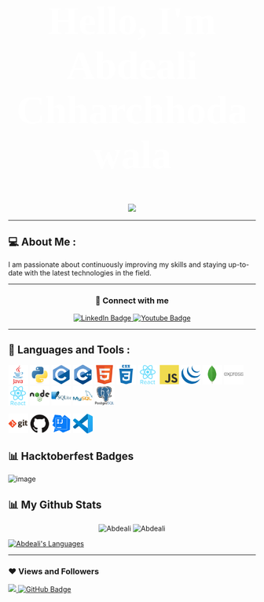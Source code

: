 <span align="center">
  <h1 align="center" style="color: white; padding-top: 50px;font-size:5rem;font-family:Fira-Code;font-weight:bold">
    Hello, I'm Abdeali Chharchhodawala
  </h1>
</span>

<div id="header" align="center">
  <img src="https://media.giphy.com/media/RbDKaczqWovIugyJmW/giphy.gif">
  <hr>

  <h2 align="left">💻 About Me :</h2>

  <p align="left">
    I am passionate about continuously improving my skills and staying up-to-date with the latest technologies in the field.
  </p>

 <hr>
 
  <!-- Connect with me -->
  <h3>🔗 Connect with me </h3>
  <div id="badges">
    <a href="https://www.linkedin.com/in/abdeali-chharchhoda">
      <img src="https://img.shields.io/badge/LinkedIn-blue?style=for-the-badge&logo=linkedin&logoColor=white" alt="LinkedIn Badge" />
    </a>
    <a href="https://youtube.com/@learnerboy4405">
      <img src="https://img.shields.io/badge/YouTube-red?style=for-the-badge&logo=youtube&logoColor=white" alt="Youtube Badge" />
    </a>
  </div>
</div>

<hr>

## 🔨 Languages and Tools :

 
<p align="left">
  <img src="https://github.com/devicons/devicon/blob/master/icons/java/java-original-wordmark.svg" title="Java" alt="Java" width="40" height="40" />
  <img src="https://github.com/devicons/devicon/blob/master/icons/python/python-original.svg" title="Python" alt="Python" width="40" height="40"/>
  <img src="https://github.com/devicons/devicon/blob/master/icons/c/c-original.svg" title="C" alt="C" width="40" height="40" />
  <img src="https://github.com/devicons/devicon/blob/master/icons/cplusplus/cplusplus-original.svg" title="C++" alt="C++" width="40" height="40" />
 
  <img src="https://github.com/devicons/devicon/blob/master/icons/html5/html5-original.svg" title="HTML5" alt="HTML" width="40" height="40" />
  <img src="https://github.com/devicons/devicon/blob/master/icons/css3/css3-plain-wordmark.svg" title="CSS3" alt="CSS" width="40" height="40" />
  <img src="https://github.com/devicons/devicon/blob/master/icons/react/react-original-wordmark.svg" title="BootStrap" alt="BootStrap" width="40" height="40" />
  <img src="https://github.com/devicons/devicon/blob/master/icons/javascript/javascript-original.svg" title="JavaScript" alt="JavaScript" width="40" height="40" />
  <img src="https://github.com/devicons/devicon/blob/master/icons/jquery/jquery-original.svg" title="JQuery" alt="JQuery" width="40" height="40" />

   <img src="https://github.com/devicons/devicon/blob/master/icons/mongodb/mongodb-original.svg" title="MongoDB" alt="MongoDB" width="40" height="40" />
   <img src="https://github.com/devicons/devicon/blob/master/icons/express/express-original-wordmark.svg" title="Express" alt="Express" width="40" height="40" />
   <img src="https://github.com/devicons/devicon/blob/master/icons/react/react-original-wordmark.svg" title="React" alt="React" width="40" height="40" />
   <img src="https://github.com/devicons/devicon/blob/master/icons/nodejs/nodejs-original-wordmark.svg" title="NodeJS" alt="NodeJS" width="40" height="40" />

   <img src="https://github.com/devicons/devicon/blob/master/icons/sqlite/sqlite-original-wordmark.svg" title="SQLite" alt="SQLite" width="40" height="40" />
   <img src="https://github.com/devicons/devicon/blob/master/icons/mysql/mysql-original-wordmark.svg" title="MySQL" alt="MySQL" width="40" height="40" />
   <img src="https://github.com/devicons/devicon/blob/master/icons/postgresql/postgresql-original-wordmark.svg" title="Postgress" alt="Postgress" width="40" height="40" />
  
</p>

<p>
  <img src="https://github.com/devicons/devicon/blob/master/icons/git/git-original-wordmark.svg" title="Git" alt="Git" width="40" height="40" />
  <img src="https://github.com/devicons/devicon/blob/master/icons/github/github-original.svg" title="GitHub" alt="GitHub" width="40" height="40" />
  <img src="https://github.com/devicons/devicon/blob/master/icons/intellij/intellij-plain.svg" title="Intellij" alt="Intellij" width="40" height="40" />
  <img src="https://github.com/devicons/devicon/blob/master/icons/vscode/vscode-original.svg" title="VsCode" alt="VsCode" width="40" height="40" />
</p>

## 📊 Hacktoberfest Badges

![image](https://github.com/user-attachments/assets/b59fa0a5-35d8-4c39-92b4-f4e0321c73ca)


## 📊 My Github Stats
<!-- ![Github Contribution](https://github.com/Abdeali099/Abdeali099/blob/output/github-contribution-grid-snake.svg) -->

<p align="center" style="width: 100%;">
    <span style="width: 100%;">
        <img align="center" style="width: 49%;" src="https://github-readme-stats.vercel.app/api?username=Abdeali099&theme=algolia&show_icons=true" alt="Abdeali" />
        <img align="center" style="width: 49%;" src="https://github-readme-streak-stats.herokuapp.com/?user=Abdeali099&theme=algolia#version3" alt="Abdeali" />
    </span>
</p>

<a href="https://github.com/Abdeali099/github-readme-stats">
  <img alt="Abdeali's Languages" src="https://github-readme-stats.vercel.app/api/top-langs/?username=Abdeali099&langs_count=8&count_private=true&layout=compact&theme=react&hide_border=true&bg_color=0D1117" />
</a>

<hr>

### ❤ Views and Followers

<p>
  <a href="https://github.com/Abdeali099/github-profile-views-counter">
    <img src="https://komarev.com/ghpvc/?username=Abdeali099">
  </a>
  <a href="https://github.com/Abdeali099?tab=followers">
    <img src="https://img.shields.io/github/followers/Abdeali099?label=Followers&style=social" alt="GitHub Badge">
  </a>
</p>
